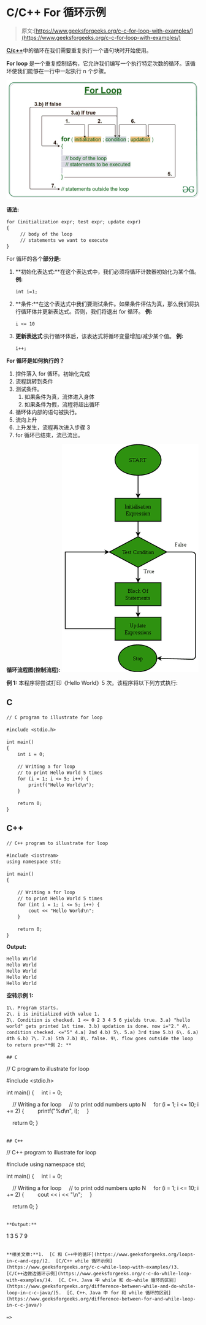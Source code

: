 # C/C++ For 循环示例

> 原文:[https://www.geeksforgeeks.org/c-c-for-loop-with-examples/](https://www.geeksforgeeks.org/c-c-for-loop-with-examples/)

[**C/c++**](https://www.geeksforgeeks.org/loops-in-c-and-cpp/)中的循环在我们需要重复执行一个语句块时开始使用。

**For loop** 是一个重复控制结构，它允许我们编写一个执行特定次数的循环。该循环使我们能够在一行中一起执行 n 个步骤。

[![](img/88f9a79b9c5fa88fe837cd546f6030c8.png)](https://media.geeksforgeeks.org/wp-content/uploads/20191108131134/For-Loop.jpg)

**语法:**

```
for (initialization expr; test expr; update expr)
{    
     // body of the loop
     // statements we want to execute
}

```

For 循环的各个**部分是:**

1.  **初始化表达式:**在这个表达式中，我们必须将循环计数器初始化为某个值。
    **例:**

    ```
    int i=1;
    ```

2.  **条件:**在这个表达式中我们要测试条件。如果条件评估为真，那么我们将执行循环体并更新表达式。否则，我们将退出 for 循环。
    **例:**

    ```
    i <= 10
    ```

3.  **更新表达式**:执行循环体后，该表达式将循环变量增加/减少某个值。
    **例:**

    ```
    i++;
    ```

**For 循环是如何执行的？**

1.  控件落入 for 循环。初始化完成
2.  流程跳转到条件
3.  测试条件。
    1.  如果条件为真，流体进入身体
    2.  如果条件为假，流程将超出循环
4.  循环体内部的语句被执行。
5.  流向上升
6.  上升发生，流程再次进入步骤 3
7.  for 循环已结束，流已流出。

**循环流程图(控制流程):**
[![](img/0af8e345233e2c84d6f0070830b209ca.png)](https://media.geeksforgeeks.org/wp-content/uploads/20191107122709/C-for-loop.png)

**例 1:** 本程序将尝试打印《Hello World》5 次。该程序将以下列方式执行:

## C

```
// C program to illustrate for loop

#include <stdio.h>

int main()
{
    int i = 0;

    // Writing a for loop
    // to print Hello World 5 times
    for (i = 1; i <= 5; i++) {
        printf("Hello World\n");
    }

    return 0;
}
```

## C++

```
// C++ program to illustrate for loop

#include <iostream>
using namespace std;

int main()
{

    // Writing a for loop
    // to print Hello World 5 times
    for (int i = 1; i <= 5; i++) {
        cout << "Hello World\n";
    }

    return 0;
}
```

**Output:**

```
Hello World
Hello World
Hello World
Hello World
Hello World

```

**空转示例 1:**

```
1\. Program starts.
2\. i is initialized with value 1.
3\. Condition is checked. 1 <= 0 2 3 4 5 6 yields true. 3.a) "hello world" gets printed 1st time. 3.b) updation is done. now i="2." 4\. condition checked. <="5" 4.a) 2nd 4.b) 5\. 5.a) 3rd time 5.b) 6\. 6.a) 4th 6.b) 7\. 7.a) 5th 7.b) 8\. false. 9\. flow goes outside the loop to return pre>**例 2: ** 

## C

```
// C program to illustrate for loop

#include <stdio.h>

int main()
{
    int i = 0;

    // Writing a for loop
    // to print odd numbers upto N
    for (i = 1; i <= 10; i += 2) {
        printf("%d\n", i);
    }

    return 0;
}
```

## C++

```
// C++ program to illustrate for loop

#include <iostream>
using namespace std;

int main()
{
    int i = 0;

    // Writing a for loop
    // to print odd numbers upto N
    for (i = 1; i <= 10; i += 2) {
        cout << i << "\n";
    }

    return 0;
}
```

**Output:**

```
1
3
5
7
9

```

**相关文章:**1.  [C 和 C++中的循环](https://www.geeksforgeeks.org/loops-in-c-and-cpp/)2.  [C/C++ while 循环示例](https://www.geeksforgeeks.org/c-c-while-loop-with-examples/)3.  [C/C++边做边循环示例](https://www.geeksforgeeks.org/c-c-do-while-loop-with-examples/)4.  [C、C++、Java 中 while 和 do-while 循环的区别](https://www.geeksforgeeks.org/difference-between-while-and-do-while-loop-in-c-c-java/)5.  [C、C++、Java 中 for 和 while 循环的区别](https://www.geeksforgeeks.org/difference-between-for-and-while-loop-in-c-c-java/)

=>
```